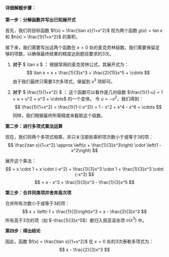 #### 详细解题步骤：

**第一步：分解函数并写出已知展开式**

首先，我们将目标函数 $f(x) = \frac{\tan x}{1+x^2}$ 视为两个函数 $g(x) = \tan x$ 和 $h(x) = \frac{1}{1+x^2}$ 的乘积。

接下来，我们需要写出这两个函数在 $x=0$ 处的麦克劳林级数。我们需要保留足够的项数，以确保最终结果的精度达到题目要求的3次。

1.  **对于** $ \tan x $ **：**
    根据常用的麦克劳林公式，其展开式为：
    $$
    \tan x = x + \frac{1}{3}x^3 + \frac{2}{15}x^5 + \cdots
    $$
    由于我们最终只需要3次多项式，保留到 $x^3$ 项即可。

2.  **对于** $ \frac{1}{1+x^2} $ **：**
    这个函数可以看作是几何级数 $\frac{1}{1-u} = 1 + u + u^2 + u^3 + \cdots$ 的一个变体。
    令 $u = -x^2$，我们得到：
    $$
    \frac{1}{1+x^2} = \frac{1}{1-(-x^2)} = 1 - x^2 + x^4 - x^6 + \cdots
    $$
    同样，我们根据最终所需精度来截取这个级数。

**第二步：进行多项式乘法运算**

现在，我们将两个多项式相乘，并只关注那些乘积项次数小于或等于3的项：
$$
\frac{\tan x}{1+x^2} \approx \left(x + \frac{1}{3}x^3\right) \cdot \left(1 - x^2\right)
$$

展开这个乘法：
$$
= x \cdot 1 + x \cdot (-x^2) + \frac{1}{3}x^3 \cdot 1 + \frac{1}{3}x^3 \cdot (-x^2)
$$
$$
= x - x^3 + \frac{1}{3}x^3 - \frac{1}{3}x^5
$$

**第三步：合并同类项并舍弃高次项**

合并所有次数小于或等于3的项：
$$
x + \left(-1 + \frac{1}{3}\right)x^3 = x - \frac{2}{3}x^3
$$
所有高于3次的项（如 $-\frac{1}{3}x^5$）都归入佩亚诺余项 $o(x^3)$ 中。

**第四步：得出结论**

因此，函数 $f(x) = \frac{\tan x}{1+x^2}$ 在 $x=0$ 处的3次泰勒多项式为：
$$
x - \frac{2}{3}x^3
$$
